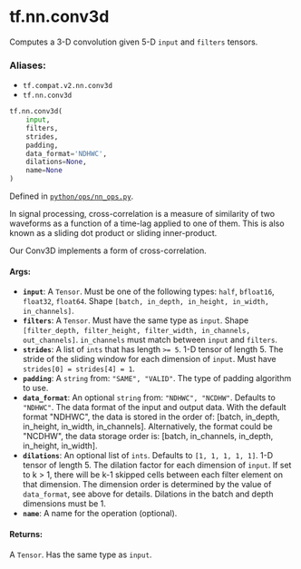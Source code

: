 <div itemscope itemtype="http://developers.google.com/ReferenceObject">
<meta itemprop="name" content="tf.nn.conv3d" />
<meta itemprop="path" content="Stable" />
</div>

# tf.nn.conv3d

Computes a 3-D convolution given 5-D `input` and `filters` tensors.

### Aliases:

* `tf.compat.v2.nn.conv3d`
* `tf.nn.conv3d`

``` python
tf.nn.conv3d(
    input,
    filters,
    strides,
    padding,
    data_format='NDHWC',
    dilations=None,
    name=None
)
```



Defined in [`python/ops/nn_ops.py`](/code/stable/tensorflow/python/ops/nn_ops.py).

<!-- Placeholder for "Used in" -->

In signal processing, cross-correlation is a measure of similarity of
two waveforms as a function of a time-lag applied to one of them. This
is also known as a sliding dot product or sliding inner-product.

Our Conv3D implements a form of cross-correlation.

#### Args:


* <b>`input`</b>: A `Tensor`. Must be one of the following types: `half`, `bfloat16`, `float32`, `float64`.
  Shape `[batch, in_depth, in_height, in_width, in_channels]`.
* <b>`filters`</b>: A `Tensor`. Must have the same type as `input`.
  Shape `[filter_depth, filter_height, filter_width, in_channels,
  out_channels]`. `in_channels` must match between `input` and `filters`.
* <b>`strides`</b>: A list of `ints` that has length `>= 5`.
  1-D tensor of length 5. The stride of the sliding window for each
  dimension of `input`. Must have `strides[0] = strides[4] = 1`.
* <b>`padding`</b>: A `string` from: `"SAME", "VALID"`.
  The type of padding algorithm to use.
* <b>`data_format`</b>: An optional `string` from: `"NDHWC", "NCDHW"`. Defaults to `"NDHWC"`.
  The data format of the input and output data. With the
  default format "NDHWC", the data is stored in the order of:
      [batch, in_depth, in_height, in_width, in_channels].
  Alternatively, the format could be "NCDHW", the data storage order is:
      [batch, in_channels, in_depth, in_height, in_width].
* <b>`dilations`</b>: An optional list of `ints`. Defaults to `[1, 1, 1, 1, 1]`.
  1-D tensor of length 5.  The dilation factor for each dimension of
  `input`. If set to k > 1, there will be k-1 skipped cells between each
  filter element on that dimension. The dimension order is determined by the
  value of `data_format`, see above for details. Dilations in the batch and
  depth dimensions must be 1.
* <b>`name`</b>: A name for the operation (optional).


#### Returns:

A `Tensor`. Has the same type as `input`.
